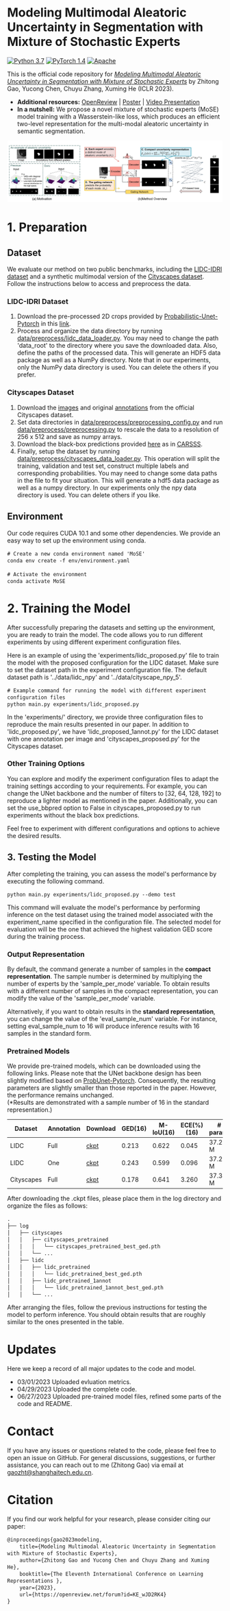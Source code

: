 # Modeling Multimodal Aleatoric Uncertainty in Segmentation with Mixture of Stochastic Experts
[![Python 3.7](https://img.shields.io/badge/Python-3.8-3776AB.svg?logo=python)](https://www.python.org/) [![PyTorch 1.4](https://img.shields.io/badge/PyTorch-1.10-EE4C2C.svg?logo=pytorch)](https://pytorch.org/docs/1.4.0/) [![Apache](https://img.shields.io/badge/License-Apache-3DA639.svg?logo=open-source-initiative)](LICENSE)

This is the official code repository for [*Modeling Multimodal Aleatoric Uncertainty in Segmentation with Mixture of Stochastic Experts*](https://arxiv.org/pdf/2212.07328.pdf) by Zhitong Gao, Yucong Chen, Chuyu Zhang, Xuming He (ICLR 2023).
- **Additional resources:** [OpenReview](https://openreview.net/forum?id=KE_wJD2RK4)  | [Poster](https://gaozhitong.github.io/posters/poster-iclr.pdf) | [Video Presentation](https://www.youtube.com/watch?v=SVyqWKnR_pQ)
- **In a nutshell:** We propose a novel mixture of stochastic experts (MoSE) model training with a Wasserstein-like loss, which produces an efficient two-level representation for the multi-modal aleatoric uncertainty in semantic segmentation.

![avatar](imgs/overview.jpg)
# 1. Preparation
## Dataset
We evaluate our method on two public benchmarks, including the [LIDC-IDRI dataset](https://wiki.cancerimagingarchive.net/display/Public/LIDC-IDRI) 
and a synthetic multimodal version of the [Cityscapes dataset](https://www.cityscapes-dataset.com/).
Follow the instructions below to access and preprocess the data.
### LIDC-IDRI Dataset
1. Download the pre-processed 2D crops provided by [Probabilistic-Unet-Pytorch](https://github.com/stefanknegt/Probabilistic-Unet-Pytorch) in this [link](https://drive.google.com/drive/folders/1xKfKCQo8qa6SAr3u7qWNtQjIphIrvmd5?usp=sharing).
2. Process and organize the data directory by running [data/preprocess/lidc_data_loader.py](data/preprocess/lidc_data_loader.py). You may need to change the path 'data_root' to the directory where
you save the downloaded data.  Also, define the paths of the processed data. 
This will generate an HDF5 data package as well as a NumPy directory. Note that in our experiments, only the NumPy data directory is used. You can delete the others if you prefer.

### Cityscapes Dataset
1. Download the [images](https://www.cityscapes-dataset.com/file-handling/?packageID=3) and original [annotations](https://www.cityscapes-dataset.com/file-handling/?packageID=1) from the official Cityscapes dataset.
2. Set data directories in [data/preprocess/preprocessing_config.py](data/preprocess/preprocessing_config.py) and run [data/preprocess/preprocessing.py](data/preprocess/preprocessing.py) to  rescale the data to a resolution of 256 x 512 and save as numpy arrays.
3. Download the black-box predictions provided [here](https://drive.google.com/file/d/1EkJD1PUe7J5f5oc_VvUj-7a7XTT-I-Gc/view) as in [CARSSS](https://drive.google.com/file/d/1EkJD1PUe7J5f5oc_VvUj-7a7XTT-I-Gc/view). 
3. Finally, setup the dataset by running [data/preprocess/cityscapes_data_loader.py](data/preprocess/cityscapes_data_loader.py).
This operation will split the training, validation and test set, construct multiple labels and corresponding probabilities. 
You may need to change some data paths in the file to fit your situation.  This will generate a hdf5 data package as well as a numpy directory.
In our experiments only the npy data directory is used. You can delete others if you like.

## Environment
Our code requires CUDA 10.1 and some other dependencies. We provide an easy way to set up the environment using conda.
```angular2html
# Create a new conda environment named 'MoSE'
conda env create -f env/environment.yaml

# Activate the environment
conda activate MoSE
```
# 2. Training the Model
After successfully preparing the datasets and setting up the environment, you are ready to train the model. 
The code allows you to run different experiments by using different experiment configuration files.

Here is an example of using the 'experiments/lidc_proposed.py' file to train the model with the proposed configuration for the LIDC dataset. Make sure to set the dataset path in the experiment configuration file. The default dataset path is '../data/lidc_npy' and '../data/cityscape_npy_5'.

```angular2html
# Example command for running the model with different experiment configuration files
python main.py experiments/lidc_proposed.py
```
In the 'experiments/' directory, we provide three configuration files to reproduce the main results presented in our paper. In addition to 'lidc_proposed.py', we have 'lidc_proposed_1annot.py' for the LIDC dataset with one annotation per image and 'cityscapes_proposed.py' for the Cityscapes dataset.

### Other Training Options
You can explore and modify the experiment configuration files to adapt the training settings according to your requirements. 
For example, you can change the UNet backbone and the number of filters to [32, 64, 128, 192] to reproduce a lighter model as mentioned in the paper. 
Additionally, you can set the use_bbpred option to False in cityscapes_proposed.py to run experiments without the black box predictions.

Feel free to experiment with different configurations and options to achieve the desired results.

## 3. Testing the Model
After completing the training, you can assess the model's performance by executing the following command.
```angular2html
python main.py experiments/lidc_proposed.py --demo test
```
This command will evaluate the model's performance by performing inference on the test dataset using the trained model associated 
with the experiment_name specified in the configuration file. The selected model for evaluation will be the one that achieved the highest validation GED score during the training process.

### Output Representation
By default, the command generate a number of samples in the **compact representation**. 
The sample number is determined by multiplying the number of experts by the 'sample_per_mode' variable.
To obtain results with a different number of samples in the compact representation, you can modify the value of the 'sample_per_mode' variable.

Alternatively, if you want to obtain results in the **standard representation**, you can change the value of the 'eval_sample_num' variable. 
For instance, setting eval_sample_num to 16 will produce inference results with 16 samples in the standard form.

### Pretrained Models
We provide pre-trained models, which can be downloaded using the following links. 
Please note that the UNet backbone design has been slightly modified based on [ProbUnet-Pytorch](https://github.com/stefanknegt/Probabilistic-Unet-Pytorch). 
Consequently, the resulting parameters are slightly smaller than those reported in the paper. However, the performance remains unchanged. \
(*Results are demonstrated with a sample number of 16 in the standard representation.)

| Dataset     | Annotation | Download                       | GED(16)  | M-IoU(16) | ECE(%)(16)  | # param.  |
|-------------|------------|--------------------------------|------|-------|------|------|
| LIDC        | Full       | [ckpt](https://drive.google.com/file/d/12JNF7JJ1gwQjrpIMBBZiA7lx_Q9UvYUE/view?usp=sharing) | 0.213 | 0.622   | 0.045 | 37.28 M|
| LIDC        | One        | [ckpt](https://drive.google.com/file/d/1UvcDHpi55NQhlzaeJZDDwocXOCxS8CT4/view?usp=sharing) | 0.243 | 0.599   | 0.096 | 37.28 M|
| Cityscapes  | Full       | [ckpt](https://drive.google.com/file/d/1L8_ED9TRswm1dy1zLerjQXlJdCmHju6j/view?usp=sharing) | 0.178 | 0.641   | 3.260 | 37.32 M|
 
After downloading the .ckpt files, please place them in the log directory and organize the files as follows:
```
.
├── log
│   ├── cityscapes
│   │   ├── cityscapes_pretrained
│   │   │   └── cityscapes_pretrained_best_ged.pth
│   │   └── ...
│   ├── lidc
│   │   ├── lidc_pretrained
│   │   │   └── lidc_pretrained_best_ged.pth
│   │   ├── lidc_pretrained_1annot
│   │   │   └── lidc_pretrained_1annot_best_ged.pth
│   │   └── ...
```
After arranging the files, follow the previous instructions for testing the model to perform inference. You should obtain results that are roughly similar to the ones presented in the table.

# Updates
Here we keep a record of all major updates to the code and model.
- 03/01/2023 Uploaded evluation metrics.
- 04/29/2023 Uploaded the complete code.  
- 06/27/2023 Uploaded pre-trained model files, refined some parts of the code and README.

# Contact
If you have any issues or questions related to the code, please feel free to open an issue on GitHub. 
For general discussions, suggestions, or further assistance, you can reach out to me (Zhitong Gao) via email at [gaozht@shanghaitech.edu.cn](mailto:gaozht@shanghaitech.edu.cn).


# Citation
If you find our work helpful for your research, please consider citing our paper:
```angular2html
@inproceedings{gao2023modeling,
    title={Modeling Multimodal Aleatoric Uncertainty in Segmentation with Mixture of Stochastic Experts},
    author={Zhitong Gao and Yucong Chen and Chuyu Zhang and Xuming He},
    booktitle={The Eleventh International Conference on Learning Representations },
    year={2023},
    url={https://openreview.net/forum?id=KE_wJD2RK4}
}
```